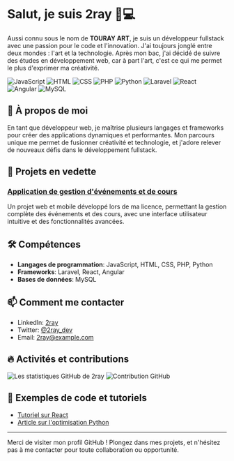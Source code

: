 # Salut, je suis 2ray 🎨💻

Aussi connu sous le nom de **TOURAY ART**, je suis un développeur fullstack avec une passion pour le code et l'innovation. J'ai toujours jonglé entre deux mondes : l'art et la technologie. Après mon bac, j'ai décidé de suivre des études en développement web, car à part l'art, c'est ce qui me permet le plus d'exprimer ma créativité. 

![JavaScript](https://img.shields.io/badge/JavaScript-ES6+-yellow)
![HTML](https://img.shields.io/badge/HTML-5-orange)
![CSS](https://img.shields.io/badge/CSS-3-blue)
![PHP](https://img.shields.io/badge/PHP-7.4-purple)
![Python](https://img.shields.io/badge/Python-3.8-blue)
![Laravel](https://img.shields.io/badge/Laravel-8.x-red)
![React](https://img.shields.io/badge/React-17.x-blue)
![Angular](https://img.shields.io/badge/Angular-11.x-red)
![MySQL](https://img.shields.io/badge/MySQL-8.0-blue)

## 🚀 À propos de moi

En tant que développeur web, je maîtrise plusieurs langages et frameworks pour créer des applications dynamiques et performantes. Mon parcours unique me permet de fusionner créativité et technologie, et j'adore relever de nouveaux défis dans le développement fullstack.

## 🌟 Projets en vedette

### [Application de gestion d'événements et de cours](https://github.com/2ray/gestion-evenements-cours)
Un projet web et mobile développé lors de ma licence, permettant la gestion complète des événements et des cours, avec une interface utilisateur intuitive et des fonctionnalités avancées.

## 🛠️ Compétences

- **Langages de programmation**: JavaScript, HTML, CSS, PHP, Python
- **Frameworks**: Laravel, React, Angular
- **Bases de données**: MySQL

## 📫 Comment me contacter

- LinkedIn: [2ray](https://www.linkedin.com/in/cheikhoutoure)
- Twitter: [@2ray_dev](https://twitter.com/2rayz1)
- Email: [2ray@example.com](mailto:t.cheikhou@yahoo.com)

## 🔥 Activités et contributions

![Les statistiques GitHub de 2ray](https://github-readme-stats.vercel.app/api?username=2ray&show_icons=true&theme=radical)
![Contribution GitHub](https://github-readme-streak-stats.herokuapp.com/?user=2ray&theme=radical)

## 📘 Exemples de code et tutoriels

- [Tutoriel sur React](https://medium.com/@2ray/react-tutorial)
- [Article sur l'optimisation Python](https://dev.to/2ray/optimisation-python)

---

Merci de visiter mon profil GitHub ! Plongez dans mes projets, et n'hésitez pas à me contacter pour toute collaboration ou opportunité.


